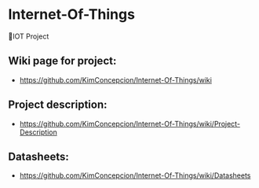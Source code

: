# Internet-Of-Things
📡IOT Project

## Wiki page for project:
- https://github.com/KimConcepcion/Internet-Of-Things/wiki

## Project description:
- https://github.com/KimConcepcion/Internet-Of-Things/wiki/Project-Description

## Datasheets:
- https://github.com/KimConcepcion/Internet-Of-Things/wiki/Datasheets
